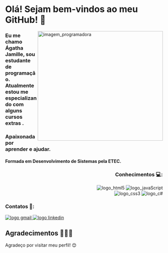 <h1 align="left">Olá! Sejam bem-vindos ao meu GitHub! 👋</h1> 
<img alt="imagem_programadora" src="https://creazilla-store.fra1.digitaloceanspaces.com/cliparts/7770038/business-woman-laptop-computer-clipart-md.png" width="400px" height="350px" align="right"/>    
<h3 align="left">Eu me chamo Ágatha Jamille, sou estudante de programação.<br/>Atualmente estou me especializando com alguns cursos extras .</h2>
<h3 align="left">Apaixonada por aprender e ajudar.</h3>
<h4 align="left">Formada em Desenvolvimento de Sistemas pela ETEC. </h4>

<h3 align="right">Conhecimentos 💻:</h3>
<div style="justify-content: space-between;" id="badges"> 
    <div align="right">
        <img align="center" alt= "logo_html5" src="https://img.shields.io/badge/HTML5-E34F26?style=for-the-badge&logo=html5&logoColor=white">
        <img align="center" alt= "logo_javaScript" src="https://img.shields.io/badge/JavaScript-323330?style=for-the-badge&logo=javascript&logoColor=F7DF1E"><br>
        <img align="center" alt= "logo_css3" src="https://img.shields.io/badge/CSS3-1572B6?style=for-the-badge&logo=css3&logoColor=white">
        <img align="center" alt= "logo_c#" src="https://img.shields.io/badge/C%23-239120?style=for-the-badge&logo=c-sharp&logoColor=white">
    </div>
</div>

### Contatos 📲:
<a href="mailto:agatha.jamille.tv@gmail.com" target="_blank">
    <img alt="logo gmail" src="https://img.shields.io/badge/Gmail-D14836?style=for-the-badge&logo=gmail&logoColor=white">
</a>
<a href="https://www.linkedin.com/in/%C3%A1gatha-jamille-502997302/" target="_blank">
    <img alt="logo linkedin" src="https://img.shields.io/badge/LinkedIn-0077B5?style=for-the-badge&logo=linkedin&logoColor=white">
</a>

## Agradecimentos 🙇🏻‍♀️

Agradeço por visitar meu perfil! 😊
